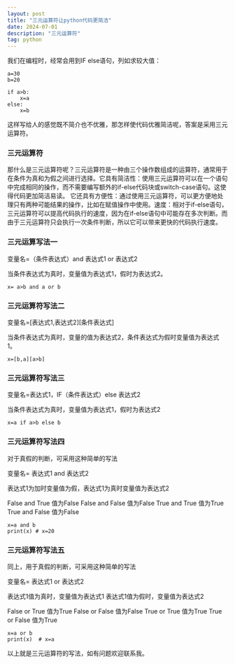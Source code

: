 ```yaml
---
layout: post
title: "三元运算符让python代码更简洁"
date: 2024-07-01
description: "三元运算符"
tag: python
---  
```


我们在编程时，经常会用到IF  else语句，列如求较大值：

```
a=30
b=20

if a>b:
    x=a
else:
    x=b

```

这样写给人的感觉既不简介也不优雅，那怎样使代码优雅简洁呢，答案是采用三元运算符。

### 三元运算符
那什么是三元运算符呢？三元运算符是一种由三个操作数组成的运算符，通常用于在条件为真和为假之间进行选择。它具有简洁性：使用三元运算符可以在一个语句中完成相同的操作，而不需要编写额外的if-else代码块或switch-case语句。这使得代码更加简洁易读。
它还具有方便性：通过使用三元运算符，可以更方便地处理只有两种可能结果的操作，比如在赋值操作中使用。速度：相对于if-else语句，三元运算符可以提高代码执行的速度，因为在if-else语句中可能存在多次判断。而由于三元运算符只会执行一次条件判断，所以它可以带来更快的代码执行速度。

### 三元运算写法一 

 变量名=（条件表达式）and 表达式1 or 表达式2 
 
当条件表达式为真时，变量值为表达式1，假时为表达式2。

```
x= a>b and a or b
```
### 三元运算符写法二

变量名=[表达式1,表达式2][条件表达式]

当条件表达式为真时，变量的值为表达式2，条件表达式为假时变量值为表达式1。

```
x=[b,a][a>b]
```

### 三元运算符写法三

变量名=表达式1，IF（条件表达式）else 表达式2  

当条件表达式为真时，变量值为表达式1，假时为表达式2  

```
x=a if a>b else b
```

### 三元运算符写法四

对于真假的判断，可采用这种简单的写法

变量名= 表达式1 and 表达式2

表达式1为加时变量值为假，表达式1为真时变量值为表达式2

False and True  值为False
False and False 值为False
True and True   值为True
True and False  值为False
```
x=a and b 
print(x) # x=20
```

### 三元运算符写法五

同上，用于真假的判断，可采用这种简单的写法  

变量名= 表达式1 or 表达式2

表达式1值为真时，变量值为表达式1
表达式1值为假时，变量值为表达式2

False or True  值为True
False or False 值为False
True or True   值为True
True or False  值为True

```
x=a or b 
print(x)  # x=a
```

以上就是三元运算符的写法，如有问题欢迎联系我。









